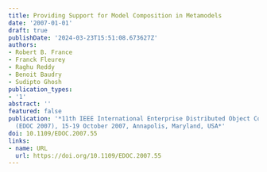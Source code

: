 ```yaml
---
title: Providing Support for Model Composition in Metamodels
date: '2007-01-01'
draft: true
publishDate: '2024-03-23T15:51:08.673627Z'
authors:
- Robert B. France
- Franck Fleurey
- Raghu Reddy
- Benoit Baudry
- Sudipto Ghosh
publication_types:
- '1'
abstract: ''
featured: false
publication: '*11th IEEE International Enterprise Distributed Object Computing Conference
  (EDOC 2007), 15-19 October 2007, Annapolis, Maryland, USA*'
doi: 10.1109/EDOC.2007.55
links:
- name: URL
  url: https://doi.org/10.1109/EDOC.2007.55
---
```


